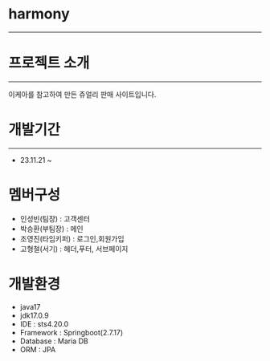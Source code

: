 # harmony

----



# 프로젝트 소개

---

이케아를 참고하여 만든 쥬얼리 판매 사이트입니다.

# 개발기간

---

  - 23.11.21 ~

# 멤버구성

  - 인성빈(팀장) : 고객센터
  - 박승환(부팀장) : 메인
  - 조영진(타임키퍼) : 로그인,회원가입
  - 고형철(서기) : 헤더,푸터, 서브페이지

# 개발환경

  - java17
  - jdk17.0.9
  - IDE : sts4.20.0
  - Framework : Springboot(2.7.17)
  - Database : Maria DB
  - ORM : JPA
